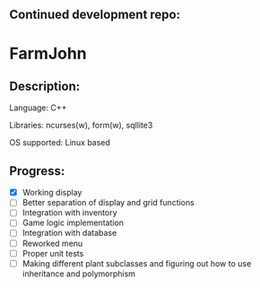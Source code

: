## Continued development repo:

# FarmJohn

## Description:

Language: C++

Libraries: ncurses(w), form(w), sqllite3

OS supported: Linux based

## Progress:

- [x] Working display
- [ ] Better separation of display and grid functions
- [ ] Integration with inventory
- [ ] Game logic implementation
- [ ] Integration with database
- [ ] Reworked menu
- [ ] Proper unit tests
- [ ] Making different plant subclasses and figuring out how to use inheritance and polymorphism
